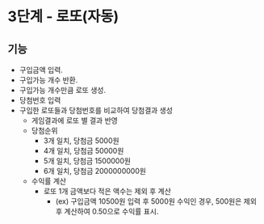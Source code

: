 # 3단계 - 로또(자동)
## 기능
* 구입금액 입력.
* 구입가능 개수 반환.
* 구입가능 개수만큼 로또 생성.
* 당첨번호 입력
* 구입한 로또들과 당첨번호를 비교하여 당첨결과 생성
  * 게임결과에 로또 별 결과 반영
  * 당첨순위
    * 3개 일치, 당첨금 5000원
    * 4개 일치, 당첨금 50000원
    * 5개 일치, 당첨금 1500000원
    * 6개 일치, 당첨금 2000000000원
  * 수익률 계산
    * 로또 1개 금액보다 적은 액수는 제외 후 계산
      * (ex) 구입금액 10500원 입력 후 5000원 수익인 경우, 500원은 제외 후 계산하여 0.50으로 수익률 표시.
